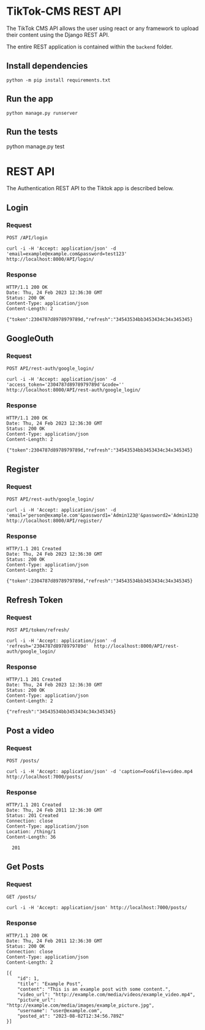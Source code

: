 # TikTok-CMS REST API

The TikTok CMS API allows the user using react or any framework
to upload their content using the Django REST API.

The entire REST application is contained within the `backend` folder.

## Install dependencies 

    python -m pip install requirements.txt 

## Run the app

    python manage.py runserver

## Run the tests

   python manage.py test 
   

# REST API

The Authentication REST API to the Tiktok app is described below.

## Login

### Request

`POST /API/login`

    curl -i -H 'Accept: application/json' -d 'email=example@example.com&password=test123'  http://localhost:8000/API/login/

### Response

    HTTP/1.1 200 OK
    Date: Thu, 24 Feb 2023 12:36:30 GMT
    Status: 200 OK
    Content-Type: application/json
    Content-Length: 2

    {"token":2304787d8978979789d,"refresh":"34543534bb3453434c34x345345}

## GoogleOuth

### Request

`POST API/rest-auth/google_login/`

    curl -i -H 'Accept: application/json' -d 'access_token='2304787d8978979789d'&code=''  http://localhost:8000/API/rest-auth/google_login/

### Response

    HTTP/1.1 200 OK
    Date: Thu, 24 Feb 2023 12:36:30 GMT
    Status: 200 OK
    Content-Type: application/json
    Content-Length: 2

    {"token":2304787d8978979789d,"refresh":"34543534bb3453434c34x345345}

## Register

### Request

`POST API/rest-auth/google_login/`

    curl -i -H 'Accept: application/json' -d 'email='person@example.com'&password1='Admin123@'&password2='Admin123@'  http://localhost:8000/API/register/

### Response

    HTTP/1.1 201 Created
    Date: Thu, 24 Feb 2023 12:36:30 GMT
    Status: 200 OK
    Content-Type: application/json
    Content-Length: 2

    {"token":2304787d8978979789d,"refresh":"34543534bb3453434c34x345345}

## Refresh Token

### Request

`POST API/token/refresh/`

    curl -i -H 'Accept: application/json' -d 'refresh='2304787d8978979789d'  http://localhost:8000/API/rest-auth/google_login/

### Response

    HTTP/1.1 201 Created
    Date: Thu, 24 Feb 2023 12:36:30 GMT
    Status: 200 OK
    Content-Type: application/json
    Content-Length: 2

    {"refresh":"34543534bb3453434c34x345345}

## Post a video

### Request

`POST /posts/`

    curl -i -H 'Accept: application/json' -d 'caption=Foo&file=video.mp4 http://localhost:7000/posts/

### Response

    HTTP/1.1 201 Created
    Date: Thu, 24 Feb 2011 12:36:30 GMT
    Status: 201 Created
    Connection: close
    Content-Type: application/json
    Location: /thing/1
    Content-Length: 36

      201


## Get Posts

### Request

`GET /posts/`

    curl -i -H 'Accept: application/json' http://localhost:7000/posts/

### Response

    HTTP/1.1 200 OK
    Date: Thu, 24 Feb 2011 12:36:30 GMT
    Status: 200 OK
    Connection: close
    Content-Type: application/json
    Content-Length: 2

    [{
        "id": 1,
        "title": "Example Post",
        "content": "This is an example post with some content.",
        "video_url": "http://example.com/media/videos/example_video.mp4",
        "picture_url": "http://example.com/media/images/example_picture.jpg",
        "username": "user@example.com",
        "posted_at": "2023-08-02T12:34:56.789Z"
    }]

